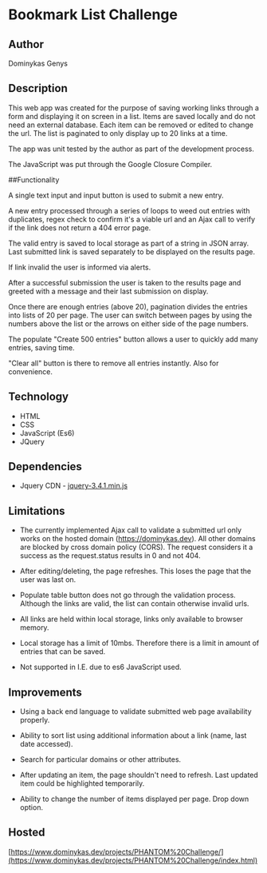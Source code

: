 # Bookmark List Challenge

## Author

Dominykas Genys

## Description

This web app was created for the purpose of saving working links through a form and displaying it on screen in a list. Items are saved locally and do not need an external database. Each item can be removed or edited to change the url. The list is paginated to only display up to 20 links at a time.

The app was unit tested by the author as part of the development process.

The JavaScript was put through the Google Closure Compiler.

##Functionality 

A single text input and input button is used to submit a new entry.

A new entry processed through a series of loops to weed out entries with duplicates, regex check to confirm it's a viable url and an Ajax call to verify if the link does not return a 404 error page.

The valid entry is saved to local storage as part of a string in JSON array. Last submitted link is saved separately to be displayed on the results page.

If link invalid the user is informed via alerts.

After a successful submission the user is taken to the results page and greeted with a message and their last submission on display.

Once there are enough entries (above 20), pagination divides the entries into lists of 20 per page. The user can switch between pages by using the numbers above the list or the arrows on either side of the page numbers.

The populate "Create 500 entries" button allows a user to quickly add many entries, saving time.

"Clear all" button is there to remove all entries instantly. Also for convenience.

## Technology

* HTML
* CSS
* JavaScript (Es6)
* JQuery

## Dependencies

* Jquery CDN -  [jquery-3.4.1.min.js](https://code.jquery.com/jquery-3.4.1.min.js)

## Limitations

* The currently implemented Ajax call to validate a submitted url only works on the hosted domain (https://dominykas.dev). All other domains are blocked by cross domain policy (CORS). The request considers it a success as the request.status results in 0 and  not 404.

* After editing/deleting, the page refreshes. This loses the page that the user was last on. 

* Populate table button does not go through the validation process. Although the links are valid, the list can contain otherwise invalid urls.

* All links are held within local storage, links only available to browser memory.

* Local storage has a limit of 10mbs. Therefore there is a limit in amount of entries that can be saved.

* Not supported in I.E. due to es6 JavaScript used.

## Improvements

* Using a back end language to validate submitted web page availability properly.

* Ability to sort list using additional information about a link (name, last date accessed).

* Search for particular domains or other attributes.

* After updating an item, the page shouldn't need to refresh. Last updated item could be highlighted temporarily.

* Ability to change the number of items displayed per page. Drop down option.

## Hosted

[https://www.dominykas.dev/projects/PHANTOM%20Challenge/](https://www.dominykas.dev/projects/PHANTOM%20Challenge/index.html)